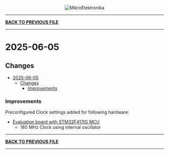
<p align="center">
  <img src="http://www.mikroe.com/img/designs/beta/logo_small.png?raw=true" alt="MikroElektronika"/>
</p>

---

**[BACK TO PREVIOUS FILE](../changelog.md)**

---

# 2025-06-05

## Changes

- [2025-06-05](#2025-06-05)
  - [Changes](#changes)
    + [Improvements](#improvements)

### Improvements

Preconfigured Clock settings added for following hardware:

+ [Evaluation board with STM32F417IG MCU](https://www.st.com/content/st_com/en/products/evaluation-tools/product-evaluation-tools/mcu-mpu-eval-tools/stm32-mcu-mpu-eval-tools/stm32-eval-boards/stm3241g-eval.html)
  + 180 MHz Clock using internal oscillator

---

**[BACK TO PREVIOUS FILE](../changelog.md)**

---
